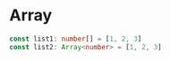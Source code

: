 # Array

```ts title="Array"
const list1: number[] = [1, 2, 3]
const list2: Array<number> = [1, 2, 3]
```
